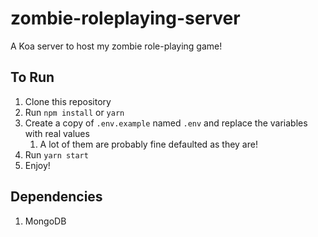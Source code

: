 # zombie-roleplaying-server
A Koa server to host my zombie role-playing game!

## To Run
1. Clone this repository
1. Run `npm install` or `yarn`
1. Create a copy of `.env.example` named `.env` and replace the variables with real values
   1. A lot of them are probably fine defaulted as they are!
1. Run `yarn start`
1. Enjoy!

## Dependencies
1. MongoDB
